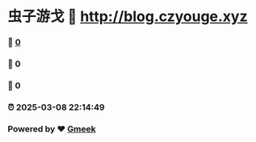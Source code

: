 # 虫子游戈 :link: http://blog.czyouge.xyz 
### :page_facing_up: [0](http://blog.czyouge.xyz/tag.html) 
### :speech_balloon: 0 
### :hibiscus: 0 
### :alarm_clock: 2025-03-08 22:14:49 
### Powered by :heart: [Gmeek](https://github.com/Meekdai/Gmeek)
